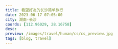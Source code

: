 ```yaml
---
title: 看望好友的长沙简单旅行
date: 2023-06-17 07:05:00
city: 湖南-长沙
coords: [112.96029, 28.16758]
desc:
preview: /images/travel/hunan/cs/cs_preview.jpg
tags: [blog, travel]
---
```



